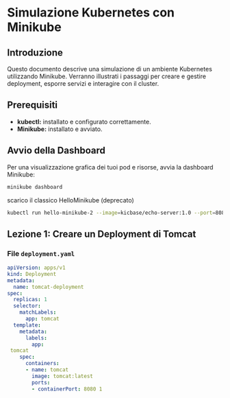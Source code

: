 # Simulazione Kubernetes con Minikube

## Introduzione
Questo documento descrive una simulazione di un ambiente Kubernetes utilizzando Minikube. Verranno illustrati i passaggi per creare e gestire deployment, esporre servizi e interagire con il cluster.

## Prerequisiti
* **kubectl:** installato e configurato correttamente.
* **Minikube:** installato e avviato.

## Avvio della Dashboard
Per una visualizzazione grafica dei tuoi pod e risorse, avvia la dashboard Minikube:
```bash
minikube dashboard
```
scarico il classico HelloMinikube (deprecato)
```bash
kubectl run hello-minikube-2 --image=kicbase/echo-server:1.0 --port=8080
```
## Lezione 1: Creare un Deployment di Tomcat

### File `deployment.yaml`
```yaml
apiVersion: apps/v1
kind: Deployment
metadata:
  name: tomcat-deployment
spec:
  replicas: 1
  selector:
    matchLabels:
      app: tomcat
  template:
    metadata:
      labels:
        app:   
 tomcat
    spec:
      containers:
      - name: tomcat
        image: tomcat:latest
        ports:
        - containerPort: 8080 1  
